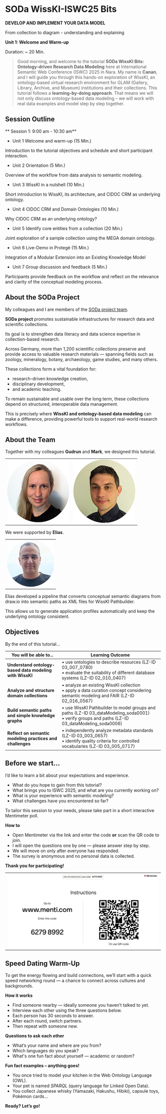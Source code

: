 <!--
*titel:
*author:in/urheber:in: 
orcid: 
email: SODa@sammlungen.io
*lizenz: cc by
lizenzlink: https://creativecommons.org/
*persistenter OER link: 
language: 
version:  v1
beschreibung: 
format: SODa WissKI How-to-Tutorial
modultitel: 
modul: Unit 1
einheitstitel: Welcome and warm-up 
eiheit: Einheit 1
lernziel: 

baustein:
zielgruppe: https://zenodo.org/records/15574575
gestaltungsprinzip: 
keywords: ???
erstellungsdatum: 

technische metadaten:
medientyp: text
dateiformat: .md
dauer: 
größe:
software: Web

icon: /assets/SODa-Logo_full.svg

link: https://raw.githubusercontent.com/chastik/WissKI/refs/heads/main/soda.css

-->


# SODa WissKI-ISWC25 Bits

**DEVELOP AND IMPLEMENT YOUR DATA MODEL** 

From collection to diagram - understanding and explaining

**Unit 1: Welcome and Warm-up**

Duration: ~ 20 Min.



> Good morning, and welcome to the tutorial **SODa WissKI Bits: Ontology-driven Research Data Modeling** here at International Semantic Web Conference (ISWC) 2025 in Nara. 
> My name is **Canan**, and I will guide you through this hands-on exploration of WissKI, an ontology-based virtual research environment for GLAM (Gallery, Library, Archive, and Museum) institutions and their collections.
> This tutorial follows a **learning-by-doing approach**.
> That means we will not only discuss ontology-based data modeling – we will work with real data examples and model step by step together.

## Session Outline 

** Session 1: 9:00 am - 10:30 am**

* Unit 1 Welcome and warm-up (15 Min.)

Introduction to the tutorial objectives and schedule and short participant interaction.

* Unit 2 Orientation (5 Min.)

Overview of the workflow from data analysis to semantic modeling.

* Unit 3 WissKI in a nutshell (10 Min.)

Short introduction to WissKI, its architecture, and CIDOC CRM as underlying ontology.

* Unit 4 CIDOC CRM and Domain Ontologies (10 Min.)

Why CIDOC CRM as an underlying ontology?

* Unit 5 Identify core entities from a collection (20 Min.)

Joint exploration of a sample collection using the MEGA domain ontology.

* Unit 6 Live-Demo in Protegé (15 Min.)

Integration of a Modular Extension into an Existing Knowledge Model

* Unit 7 Group discussion and feedback (5 Min.)

Participants provide feedback on the workflow and reflect on the relevance and clarity of the conceptual modeling process.

## About the SODa Project

My colleagues and I are members of the [SODa project team](https://sammlungen.io/projekt).

**SODa project** promotes sustainable infrastructures for research data and scientific collections. 

Its goal is to strengthen data literacy and data science expertise in collection-based research.

Across Germany, more than 1,200 scientific collections preserve and provide access to valuable research materials — spanning fields such as zoology, mineralogy, botany, archaeology, game studies, and many others.

These collections form a vital foundation for:

* research-driven knowledge creation,
* disciplinary development,
* and academic teaching.

To remain sustainable and usable over the long term, these collections depend on structured, interoperable data management.

This is precisely where **WissKI and ontology-based data modeling** can make a difference, providing powerful tools to support real-world research workflows.

## About the Team

Together with my colleagues **Gudrun** and **Mark**, we designed this tutorial.

<table>
  <tr>
    <td><img src="../assets/schwenk.jpg" alt="WissKI Architektur" width="100%"></td>
    <td><img src="../assets/fichtner.jpg" alt="WissKI Architektur" width="100%"></td>
     </tr>
</table>

We were supported by **Elias**. 

 <table>
  <tr>
    <td><img src="../assets/elias.png" alt="WissKI Architektur" width="100%"></td>
  </tr>
</table>

Elias developed a pipeline that converts conceptual semantic diagrams from draw.io into semantic paths as XML files for WissKI Pathbuilder.

This allows us to generate application profiles automatically and keep the underlying ontology consistent.


## Objectives

By the end of this tutorial...

| You will be able to...                                   | Learning Outcome                                                                                                                                                 |
|----------------------------------------------------------|------------------------------------------------------------------------------------------------------------------------------------------------------------------|
| **Understand ontology-based data modeling with WissKI**  | • use ontologies to describe resources (LZ-ID 03\_007\_0780)<br>• evaluate the suitability of different database systems (LZ-ID 02\_010\_0407)                  |
| **Analyze and structure domain collections**             | • analyze an existing WissKI collection<br>• apply a data curation concept considering semantic modeling and FAIR (LZ-ID 02\_016\_0567)                         |
| **Build semantic paths and simple knowledge graphs**     | • use WissKI Pathbuilder to model groups and paths (LZ-ID 03\_dataModeling\_soda0001)<br>• verify groups and paths (LZ-ID 03\_dataModeling\_soda0006)          |
| **Reflect on semantic modeling practices and challenges**| • independently analyze metadata standards (LZ-ID 03\_003\_0657)<br>• identify quality criteria for controlled vocabularies (LZ-ID 03\_005\_0717)              |

## Before we start...

I’d like to learn a bit about your expectations and experience.

* What do you hope to gain from this tutorial?
* What brings you to ISWC 2025, and what are you currently working on?
* What is your experience with semantic modeling?
* What challenges have you encountered so far?

To tailor this session to your needs, please take part in a short interactive Mentimeter poll.

**How to**

* Open Mentimeter via the link and enter the code **or** scan the QR code to join.
* I will open the questions one by one — please answer step by step.
* We will move on only after everyone has responded.
* The survey is anonymous and no personal data is collected.

**Thank you for participating!**

 <table>
    <tr>
      <td><img src="../assets/mentimeter_expectations.png" alt="Mentimeter survey" width="100%"></td>
    </tr>
</table>

## Speed Dating Warm-Up

To get the energy flowing and build connections, we’ll start with a quick speed networking round — a chance to connect across cultures and backgrounds.

**How it works**

* Find someone nearby — ideally someone you haven’t talked to yet.  
* Interview each other using the three questions below.  
* Each person has 30 seconds to answer.  
* After each round, switch partners.  
* Then repeat with someone new.

**Questions to ask each other**

* What’s your name and where are you from?
* Which languages do you speak?
* What's one fun fact about yourself — academic or random?

**Fun fact examples – anything goes!**

* You once tried to model your kitchen in the Web Ontology Language (OWL).
* Your pet is named *SPARQL* (query language for Linked Open Data).
* You collect Japanese whisky (Yamazaki, Hakushu, Hibiki), capsule toys, Pokémon cards…

**Ready? Let’s go!**

